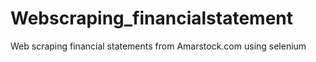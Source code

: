 # Webscraping_financialstatement
Web scraping financial statements from Amarstock.com using selenium
